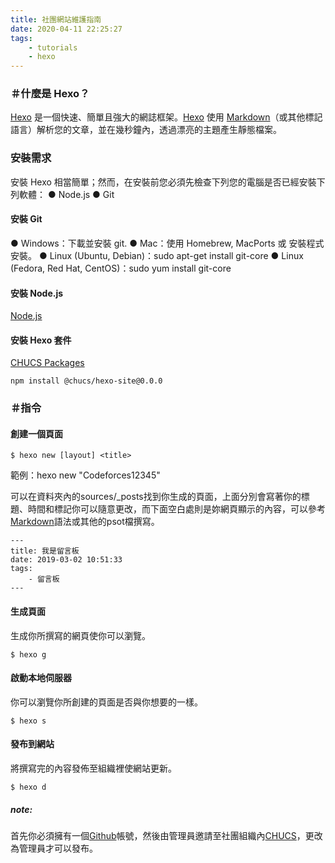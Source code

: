 ```yaml
---
title: 社團網站維護指南
date: 2020-04-11 22:25:27
tags:
    - tutorials
    - hexo
---
```

### ＃什麼是 Hexo？
[Hexo](https://hexo.io/) 是一個快速、簡單且強大的網誌框架。[Hexo](https://hexo.io/) 使用 [Markdown](https://chucs.github.io/Markdown/4)（或其他標記語言）解析您的文章，並在幾秒鐘內，透過漂亮的主題產生靜態檔案。
<!-- more -->
### 安裝需求
安裝 Hexo 相當簡單；然而，在安裝前您必須先檢查下列您的電腦是否已經安裝下列軟體：
● Node.js
● Git

#### 安裝 Git
● Windows：下載並安裝 git.
● Mac：使用 Homebrew, MacPorts 或 安裝程式 安裝。
● Linux (Ubuntu, Debian)：sudo apt-get install git-core
● Linux (Fedora, Red Hat, CentOS)：sudo yum install git-core

#### 安裝 Node.js
[Node.js](https://nodejs.org/en/)

#### 安裝 Hexo 套件
[CHUCS Packages](https://github.com/CHUCS/CHUsource/packages/180164)
```
npm install @chucs/hexo-site@0.0.0
```

### ＃指令

#### 創建一個頁面
```
$ hexo new [layout] <title>
```
範例：hexo new "Codeforces12345"

可以在資料夾內的sources/_posts找到你生成的頁面，上面分別會寫著你的標題、時間和標記你可以隨意更改，而下面空白處則是妳網頁顯示的內容，可以參考[Markdown](https://chucs.github.io/Markdown/4)語法或其他的psot檔撰寫。
```
---
title: 我是留言板
date: 2019-03-02 10:51:33
tags:
    - 留言板
---
```

#### 生成頁面
生成你所撰寫的網頁使你可以瀏覽。
```
$ hexo g
```

#### 啟動本地伺服器
你可以瀏覽你所創建的頁面是否與你想要的一樣。
```
$ hexo s
```

#### 發布到網站
將撰寫完的內容發佈至組織裡使網站更新。
```
$ hexo d
```

##### note:
首先你必須擁有一個[Github](https://github.com/)帳號，然後由管理員邀請至社團組織內[CHUCS](https://github.com/CHUCS)，更改為管理員才可以發布。